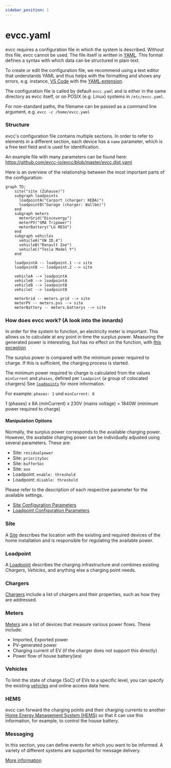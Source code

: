 ```yaml
---
sidebar_position: 1
---
```


# evcc.yaml

evcc requires a configuration file in which the system is described. Without
this file, evcc cannot be used. The file itself is written in
[YAML](https://en.wikipedia.org/wiki/YAML). This format defines a syntax with
which data can be structured in plain text.

To create or edit the configuration file, we recommend using a text editor that
understands YAML and thus helps with the formatting and shows any errors, e.g.
instance, [VS Code](https://code.visualstudio.com) with the
[YAML extension](https://marketplace.visualstudio.com/items?itemName=redhat.vscode-yaml).

The configuration file is called by default `evcc.yaml` and is either in the
same directory as evcc itself, or on POSIX (e.g. Linux) systems in
`/etc/evcc.yaml`.

For non-standard paths, the filename can be passed as a command line argument,
e.g. `evcc -c /home/evcc.yaml`

### Structure

evcc's configuration file contains multiple sections. In order to refer to
elements in a different section, each device has a `name` parameter, which is a
free text field and is used for identification.

An example file with many parameters can be found here:
https://github.com/evcc-io/evcc/blob/master/evcc.dist.yaml

Here is an overview of the relationship between the most important parts of the
configuration:

```mermaid
graph TD;
    site("site (Zuhause)")
    subgraph loadpoints
      loadpointA("Carport (charger: KEBA)")
      loadpointB("Garage (charger: Wallbe)")
    end
    subgraph meters
      meterGrid("Discovergy")
      meterPV("SMA Tripower")
      meterBattery("LG RESU")
    end
    subgraph vehicles
      vehicleA("VW ID.4")
      vehicleB("Renault Zoe")
      vehicleC("Tesla Model Y")
    end

    loadpointA -- loadpoint.1 --> site
    loadpointB -- loadpoint.2 --> site

    vehicleA --> loadpointA
    vehicleB --> loadpointA
    vehicleB --> loadpointB
    vehicleC --> loadpointB

    meterGrid -- meters.grid --> site
    meterPV -- meters.pvs --> site
    meterBattery -- meters.batterys --> site
```

### How does evcc work? (A look into the innards)

In order for the system to function, an electricity meter is important. This
allows us to calculate at any point in time the surplus power. Measuring the
generated power is interesting, but has no effect on the function, with
[this exception](../../guides/meters#i-have-a-solar-installation-but-i-dont-have-a-readable-grid-connection-meter---can-i-still-use-evcc)

The surplus power is compared with the minimum power required to charge. If
this is sufficient, the charging process is started.

The minimum power required to charge is calculated from the values `minCurrent`
and `phases`, defined per `loadpoint` (a group of colocated chargers)
See [`loadpoints`](./loadpoints) for more
information.

For example: `phases: 1` und `minCurrent: 8`

1 (phases) x 8A (minCurrent) x 230V (mains voltage) = 1840W (minimum power required to charge)

#### Manipulation Options

Normally, the surplus power corresponds to the available charging power.
However, the available charging power can be individually adjusted using
several parameters. These are:

- Site: `residualpower`
- Site: `prioritySoc`
- Site: `bufferSoc`
- Site: `aux`
- Loadpoint: `enable: threshold`
- Loadpoint: `disable: threshold`

Please refer to the description of each respective parameter for the available
settings.

- [Site Configuration Parameters](./site)
- [Loadpoint Configuration Parameters](./loadpoints)

### Site

A [Site](site) describes the location with the existing and required devices of
the home installation and is responsible for regulating the available power.

### Loadpoint

A [Loadpoint](loadpoints) describes the charging infrastructure and combines
existing _Chargers_, _Vehicles_, and anything else a charging point needs.

### Chargers

[Chargers](chargers) include a list of chargers and their properties, such as
how they are addressed.

### Meters

[Meters](meters) are a list of devices that measure various power flows. These
include:

- Imported, Exported power
- PV-generated power
- Charging current of EV (if the charger does not support this directly)
- Power flow of house battery(ies)

### Vehicles

To limit the state of charge (SoC) of EVs to a specific level, you can specify
the existing [vehicles](vehicles) and online access data here.

### HEMS

evcc can forward the charging points and their charging currents to another
[Home Energy Management System (HEMS)](hems) so that it can use this
information, for example, to control the house battery.

### Messaging

In this section, you can define events for which you want to be informed. A
variety of different systems are supported for message delivery.

[More information](messaging)
